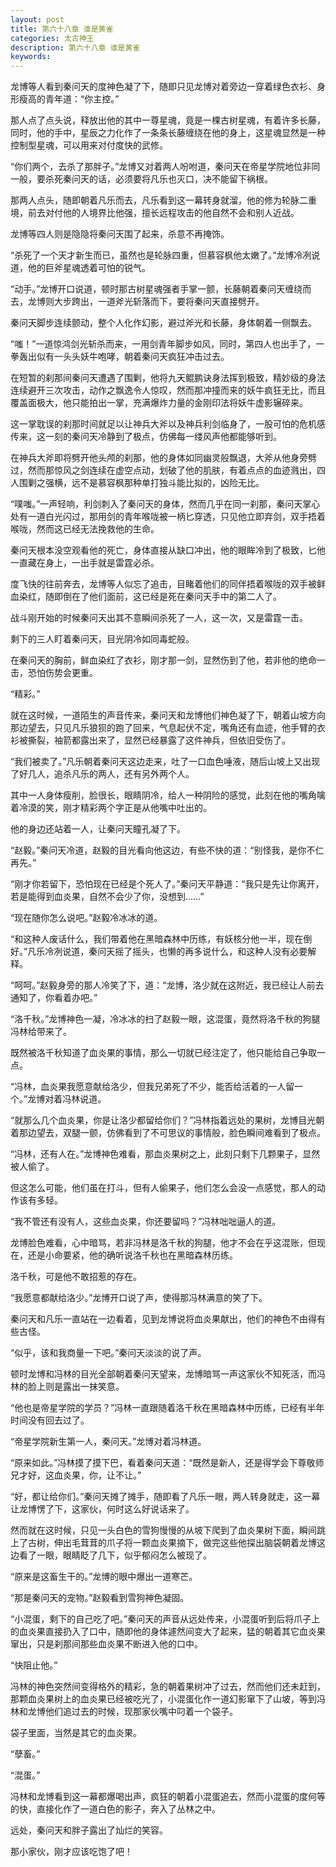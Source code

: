 ```yaml
---
layout: post
title: 第六十八章 谁是黄雀
categories: 太古神王
description: 第六十八章 谁是黄雀
keywords:
---
```


龙博等人看到秦问天的度神色凝了下，随即只见龙博对着旁边一穿着绿色衣衫、身形瘦高的青年道：“你主控。”

那人点了点头说，释放出他的其中一尊星魂，竟是一棵古树星魂，有着许多长藤，同时，他的手中，星辰之力化作了一条条长藤缠绕在他的身上，这星魂显然是一种控制型星魂，可以用来对付度快的武修。

“你们两个，去杀了那胖子。”龙博又对着两人吩咐道，秦问天在帝星学院地位非同一般，要杀死秦问天的话，必须要将凡乐也灭口，决不能留下祸根。

那两人点头，随即朝着凡乐而去，凡乐看到这一幕转身就溜，他的修为轮脉二重境，前去对付他的人境界比他强，擅长远程攻击的他自然不会和别人近战。

龙博等四人则是隐隐将秦问天围了起来，杀意不再掩饰。

“杀死了一个天才新生而已，虽然也是轮脉四重，但慕容枫他太嫩了。”龙博冷冽说道，他的巨斧星魂透着可怕的锐气。

“动手。”龙博开口说道，顿时那古树星魂强者手掌一颤，长藤朝着秦问天缠绕而去，龙博则大步跨出，一道斧光斩落而下，要将秦问天直接劈开。

秦问天脚步连续颤动，整个人化作幻影，避过斧光和长藤，身体朝着一侧飘去。

“嗤！”一道惊鸿剑光斩杀而来，一用剑青年脚步如风，同时，第四人也出手了，一拳轰出似有一头头妖牛咆哮，朝着秦问天疯狂冲击过去。

在短暂的刹那间秦问天遭遇了围剿，他将九天鲲鹏诀身法挥到极致，精妙级的身法连续避开三次攻击，动作之飘逸令人惊叹，然而那冲撞而来的妖牛疯狂无比，而且覆盖面极大，他只能拍出一掌，充满爆炸力量的金刚印法将妖牛虚影辗碎来。

这一掌耽误的刹那时间就足以让神兵大斧以及神兵利剑临身了，一股可怕的危机感传来，这一刻的秦问天冷静到了极点，仿佛每一缕风声他都能够听到。

在神兵大斧即将劈开他头颅的刹那，他的身体如同幽灵般飘退，大斧从他身旁劈过，然而那惊风之剑连续在虚空点动，划破了他的肌肤，有着点点的血迹溅出，四人围剿之强横，远不是慕容枫那种单打独斗能比拟的，凶险无比。

“噗嗤。”一声轻响，利剑刺入了秦问天的身体，然而几乎在同一刹那，秦问天掌心处有一道白光闪过，那用剑的青年喉咙被一柄匕穿透，只见他立即弃剑，双手捂着喉咙，然而这已经无法挽救他的生命。

秦问天根本没空观看他的死亡，身体直接从缺口冲出，他的眼眸冷到了极致，匕他一直藏在身上，一出手就是雷霆必杀。

度飞快的往前奔去，龙博等人似忘了追击，目睹着他们的同伴捂着喉咙的双手被鲜血染红，随即倒在了他们面前，这已经是死在秦问天手中的第二人了。

战斗刚开始的时候秦问天出其不意瞬间杀死了一人，这一次，又是雷霆一击。

剩下的三人盯着秦问天，目光阴冷如同毒蛇般。

在秦问天的胸前，鲜血染红了衣衫，刚才那一剑，显然伤到了他，若非他的绝命一击，恐怕伤势会更重。

“精彩。”

就在这时候，一道陌生的声音传来，秦问天和龙博他们神色凝了下，朝着山坡方向那边望去，只见凡乐狼狈的跑了回来，气息起伏不定，嘴角还有血迹，他手臂的衣衫被撕裂，袖箭都露出来了，显然已经暴露了这件神兵，但依旧受伤了。

“我们被卖了。”凡乐朝着秦问天这边走来，吐了一口血色唾液，随后山坡上又出现了好几人，追杀凡乐的两人，还有另外两个人。

其中一人身体瘦削，脸很长，眼睛阴冷，给人一种阴险的感觉，此刻在他的嘴角噙着冷漠的笑，刚才精彩两个字正是从他嘴中吐出的。

他的身边还站着一人，让秦问天瞳孔凝了下。

“赵毅。”秦问天冷道，赵毅的目光看向他这边，有些不快的道：“别怪我，是你不仁再先。”

“刚才你若留下，恐怕现在已经是个死人了。”秦问天平静道：“我只是先让你离开，若是能得到血炎果，自然不会少了你，没想到……”

“现在随你怎么说吧。”赵毅冷冰冰的道。

“和这种人废话什么，我们带着他在黑暗森林中历练，有妖核分他一半，现在倒好。”凡乐冷冽说道，秦问天摇了摇头，也懒的再多说什么，和这种人没有必要解释。

“呵呵。”赵毅身旁的那人冷笑了下，道：“龙博，洛少就在这附近，我已经让人前去通知了，你看着办吧。”

“洛千秋。”龙博神色一凝，冷冰冰的扫了赵毅一眼，这混蛋，竟然将洛千秋的狗腿冯林给带来了。

既然被洛千秋知道了血炎果的事情，那么一切就已经注定了，他只能给自己争取一点。

“冯林，血炎果我愿意献给洛少，但我兄弟死了不少，能否给活着的一人留一个。”龙博对着冯林说道。

“就那么几个血炎果，你是让洛少都留给你们？”冯林指着远处的果树，龙博目光朝着那边望去，双腿一颤，仿佛看到了不可思议的事情般，脸色瞬间难看到了极点。

“冯林，还有人在。”龙博神色难看，那血炎果树之上，此刻只剩下几颗果子，显然被人偷了。

但这怎么可能，他们虽在打斗，但有人偷果子，他们怎么会没一点感觉，那人的动作该有多轻。

“我不管还有没有人，这些血炎果，你还要留吗？”冯林咄咄逼人的道。

龙博脸色难看，心中暗骂，若非冯林是洛千秋的狗腿，他才不会在乎这混账，但现在，还是小命要紧，他的确听说洛千秋也在黑暗森林历练。

洛千秋，可是他不敢招惹的存在。

“我愿意都献给洛少。”龙博开口说了声，使得那冯林满意的笑了下。

秦问天和凡乐一直站在一边看着，见到龙博说将血炎果献出，他们的神色不由得有些古怪。

“似乎，该和我商量一下吧。”秦问天淡淡的说了声。

顿时龙博和冯林的目光全部朝着秦问天望来，龙博暗骂一声这家伙不知死活，而冯林的脸上则是露出一抹笑意。

“他也是帝星学院的学员？”冯林一直跟随着洛千秋在黑暗森林中历练，已经有半年时间没有回去过了。

“帝星学院新生第一人，秦问天。”龙博对着冯林道。

“原来如此。”冯林摸了摸下巴，看着秦问天道：“既然是新人，还是得学会下尊敬师兄才好，这血炎果，你，让不让。”

“好，都让给你们。”秦问天摊了摊手，随即看了凡乐一眼，两人转身就走，这一幕让龙博愣了下，这家伙，何时这么好说话来了。

然而就在这时候，只见一头白色的雪狗慢慢的从坡下爬到了血炎果树下面，瞬间跳上了古树，伸出毛茸茸的爪子将一颗血炎果摘下，做完这些他探出脑袋朝着龙博这边看了一眼，眼睛眨了几下，似乎郁闷怎么被现了。

“原来是这畜生干的。”龙博的眼中爆出一道寒芒。

“那是秦问天的宠物。”赵毅看到雪狗神色凝固。

“小混蛋，剩下的自己吃了吧。”秦问天的声音从远处传来，小混蛋听到后将爪子上的血炎果直接扔入了口中，随即他的身体遽然间变大了起来，猛的朝着其它血炎果窜出，只是刹那间那些血炎果不断进入他的口中。

“快阻止他。”

冯林的神色突然间变得格外的精彩，急的朝着果树冲了过去，然而他们还未赶到，那颗血炎果树上的血炎果已经被吃光了，小混蛋化作一道幻影窜下了山坡，等到冯林和龙博他们追过去的时候，现那家伙嘴中叼着一个袋子。

袋子里面，当然是其它的血炎果。

“孽畜。”

“混蛋。”

冯林和龙博看到这一幕都爆喝出声，疯狂的朝着小混蛋追去，然而小混蛋的度何等的快，直接化作了一道白色的影子，奔入了丛林之中。

远处，秦问天和胖子露出了灿烂的笑容。

那小家伙，刚才应该吃饱了吧！
